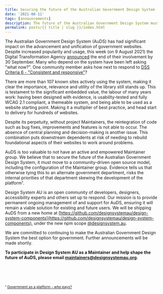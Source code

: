 ```yaml
---
title: Securing the future of the Australian Government Design System
date: '2021-08-11'
tags: [announcements]
description: The future of the Australian Government Design System must be with community governance.
permalink: posts/{{ title | slug }}/index.html
---
```


The Australian Government Design System (AuDS) has had significant impact on the advancement and unification of government websites. Despite increased popularity and usage, this week (on 9 August 2021) the Digital Transformation Agency [announced](https://community.digital.gov.au/t/dta-design-system-has-been-decommissioned/4649) the end of their involvement by 30 September. Many who depend on the system have been left asking "what now?". One community member asks how next to respond to [DSS Criteria 6 - "Consistent and responsive"](https://www.dta.gov.au/help-and-advice/digital-service-standard/digital-service-standard-criteria/6-consistent-and-responsive-design)?

There are more than 107 known sites actively using the system, making it clear the importance, relevance and utility of the library still stands up. This is testament to the significant embedded value, the labour of many years work: having been designed with evidence, is usability-tested and fully WCAG 2.1 compliant, a themeable system, and being able to be used as a website starting point. Making it a multiplier of best practice, and head start to delivery for hundreds of websites. 

Despite its perpetuity, without project Maintainers, the reintegration of code such as bug fixes, improvements and features is not able to occur. The absence of central planning and decision-making is another issue. This combination puts downstream dependents at risk of needing to rebuild foundational aspects of their websites to work around problems.

AuDS is too valuable to not have an active and empowered Maintainer group. We believe that to secure the future of the Australian Government Design System, it must move to a community-driven open source model, including the configuration of the Maintainer group. Evidence tells us that otherwise tying this to an alternate government department, risks the internal priorities of that department skewing the development of the platform¹. 

Design System AU is an open community of developers, designers, accessibility experts and others set up to respond. Our mission is to provide permanent ongoing management of and support for AuDS, ensuring it will remain a viable solution for existing and future users.  We will be shipping AuDS from a new home at [https://github.com/designsystemau/design-system-components](https://github.com/designsystemau/design-system-components), under the new npm scope [@designsystem.au](https://www.npmjs.com/org/designsystem.au).

We are committed to continuing to make the Australian Government Design System the best option for government. Further announcements will be made shortly.  

**To participate in Design System AU as a Maintainer and help shape the future of AuDS, please email [maintainers@designsystemau.org](mailto:maintainers@designsystemau.org).**

<br/>
<br/>
<br/>
<br/>
<small>¹ <a href="https://www.bennettinstitute.cam.ac.uk/blog/government-platform-who-pays/" target="_blank">Government as a platform - who pays?</a></small>
